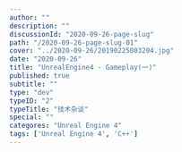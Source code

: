 ```yaml
---
author: ""
description: ""
discussionId: "2020-09-26-page-slug"
path: "/2020-09-26-page-slug-01"
cover: "../2020-09-26/20190225003204.jpg"
date: "2020-09-26"
title: "UnrealEngine4 - Gameplay(一)"
published: true
subtitle: ""
type: "dev"
typeID: "2"
typeTitle: "技术杂谈"
special: ""
categores: "Unreal Engine 4"
tags: ['Unreal Engine 4', 'C++']
---
```

    
### 


